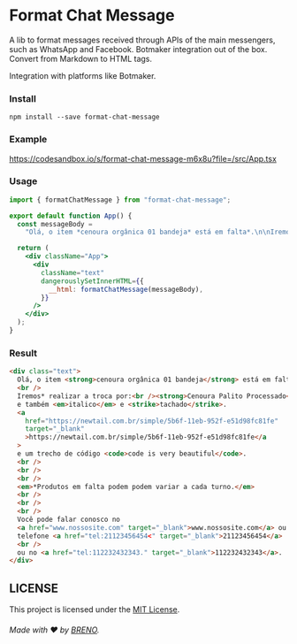 # Format Chat Message

A lib to format messages received through APIs of the main messengers, such as WhatsApp and Facebook. Botmaker integration out of the box. Convert from Markdown to HTML tags.

Integration with platforms like Botmaker.

### Install

```
npm install --save format-chat-message
```

### Example

https://codesandbox.io/s/format-chat-message-m6x8u?file=/src/App.tsx

### Usage

````jsx
import { formatChatMessage } from "format-chat-message";

export default function App() {
  const messageBody =
    "Olá, o item *cenoura orgânica 01 bandeja* está em falta*.\n\nIremos* realizar a troca por:\n*Cenoura Palito Processado* e também _italico_ e ~tachado~. https://newtail.com.br/simple/5b6f-11eb-952f-e51d98fc81fe e um trecho de código ```code is very beautiful```.\n\n\n_*Produtos em falta podem podem variar a cada turno._\n\n\nVocê pode falar conosco no www.nossosite.com ou no telefone 21123456454\n ou no 112232432343.";

  return (
    <div className="App">
      <div
        className="text"
        dangerouslySetInnerHTML={{
          __html: formatChatMessage(messageBody),
        }}
      />
    </div>
  );
}
````

### Result

```html
<div class="text">
  Olá, o item <strong>cenoura orgânica 01 bandeja</strong> está em falta*.<br />
  <br />
  Iremos* realizar a troca por:<br /><strong>Cenoura Palito Processado</strong>
  e também <em>italico</em> e <strike>tachado</strike>.
  <a
    href="https://newtail.com.br/simple/5b6f-11eb-952f-e51d98fc81fe"
    target="_blank"
    >https://newtail.com.br/simple/5b6f-11eb-952f-e51d98fc81fe</a
  >
  e um trecho de código <code>code is very beautiful</code>.
  <br />
  <br />
  <br />
  <em>*Produtos em falta podem podem variar a cada turno.</em>
  <br />
  <br />
  <br />
  Você pode falar conosco no
  <a href="www.nossosite.com" target="_blank">www.nossosite.com</a> ou no
  telefone <a href="tel:21123456454<" target="_blank">21123456454</a>
  <br />
  ou no <a href="tel:112232432343." target="_blank">112232432343</a>.
</div>
```

## LICENSE

This project is licensed under the [MIT License](LICENSE.md).

###### Made with ❤️ by [BRENO](https://breno.com.br).
